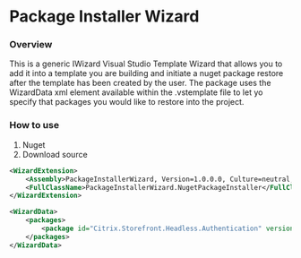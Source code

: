 ﻿# Package Installer Wizard

### Overview
This is a generic IWizard Visual Studio Template Wizard
that allows you to add it into a template you are building and initiate
a nuget package restore after the template has been created by the user.
The package uses the WizardData xml element available within the
.vstemplate file to let yo specify that packages you would like
to restore into the project.

### How to use

1. Nuget
2. Download source

```xml
<WizardExtension>
    <Assembly>PackageInstallerWizard, Version=1.0.0.0, Culture=neutral, PublicKeyToken=a00dba6dcc017162</Assembly>
    <FullClassName>PackageInstallerWizard.NugetPackageInstaller</FullClassName>
</WizardExtension>
```

```xml
<WizardData>
    <packages>
        <package id="Citrix.Storefront.Headless.Authentication" version="1.8.4" />
    </packages>
</WizardData>
```